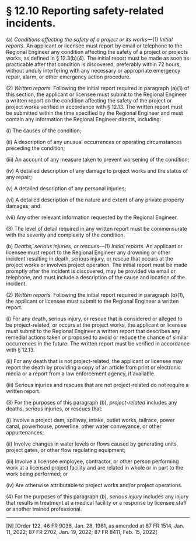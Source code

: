# § 12.10   Reporting safety-related incidents.

(a) *Conditions affecting the safety of a project or its works*—(1) *Initial reports.* An applicant or licensee must report by email or telephone to the Regional Engineer any condition affecting the safety of a project or projects works, as defined in § 12.3(b)(4). The initial report must be made as soon as practicable after that condition is discovered, preferably within 72 hours, without unduly interfering with any necessary or appropriate emergency repair, alarm, or other emergency action procedure.


(2) *Written reports.* Following the initial report required in paragraph (a)(1) of this section, the applicant or licensee must submit to the Regional Engineer a written report on the condition affecting the safety of the project or project works verified in accordance with § 12.13. The written report must be submitted within the time specified by the Regional Engineer and must contain any information the Regional Engineer directs, including:


(i) The causes of the condition;


(ii) A description of any unusual occurrences or operating circumstances preceding the condition;


(iii) An account of any measure taken to prevent worsening of the condition;


(iv) A detailed description of any damage to project works and the status of any repair;


(v) A detailed description of any personal injuries;


(vi) A detailed description of the nature and extent of any private property damages; and


(vii) Any other relevant information requested by the Regional Engineer. 


(3) The level of detail required in any written report must be commensurate with the severity and complexity of the condition.


(b) *Deaths, serious injuries, or rescues*—(1) *Initial reports.* An applicant or licensee must report to the Regional Engineer any drowning or other incident resulting in death, serious injury, or rescue that occurs at the project works or involves project operation. The initial report must be made promptly after the incident is discovered, may be provided via email or telephone, and must include a description of the cause and location of the incident.


(2) *Written reports.* Following the initial report required in paragraph (b)(1), the applicant or licensee must submit to the Regional Engineer a written report.


(i) For any death, serious injury, or rescue that is considered or alleged to be project-related, or occurs at the project works, the applicant or licensee must submit to the Regional Engineer a written report that describes any remedial actions taken or proposed to avoid or reduce the chance of similar occurrences in the future. The written report must be verified in accordance with § 12.13.


(ii) For any death that is not project-related, the applicant or licensee may report the death by providing a copy of an article from print or electronic media or a report from a law enforcement agency, if available.


(iii) Serious injuries and rescues that are not project-related do not require a written report.


(3) For the purposes of this paragraph (b), *project-related* includes any deaths, serious injuries, or rescues that:


(i) Involve a project dam, spillway, intake, outlet works, tailrace, power canal, powerhouse, powerline, other water conveyance, or other appurtenances;


(ii) Involve changes in water levels or flows caused by generating units, project gates, or other flow regulating equipment;


(iii) Involve a licensee employee, contractor, or other person performing work at a licensed project facility and are related in whole or in part to the work being performed; or


(iv) Are otherwise attributable to project works and/or project operations.


(4) For the purposes of this paragraph (b), *serious injury* includes any injury that results in treatment at a medical facility or a response by licensee staff or another trained professional.



---

[N] [Order 122, 46 FR 9036, Jan. 28, 1981, as amended at 87 FR 1514, Jan. 11, 2022; 87 FR 2702, Jan. 19, 2022; 87 FR 8411, Feb. 15, 2022]







